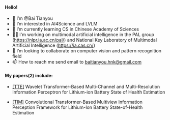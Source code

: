 #### Hello!
- 👋 I’m @Bai Tianyou
- 👀 I’m interested in AI4Science and LVLM
- 🌱 I’m currently learning CS in Chinese Academy of Sciences
- 👷🏻 I'm working on multimodal artificial intelligence in the PAL group (https://nlpr.ia.ac.cn/pal/) and National Key Laboratory of Multimodal Artificial Intelligence (https://ia.cas.cn/)
- 💞️ I’m looking to collaborate on computer vision and pattern recognition field
- 📫 How to reach me send email to baitianyou.hnk@gmail.com

#### My papers(2) include:
- [[TTE]](https://ieeexplore.ieee.org/document/10962264) Wavelet Transformer-Based Multi-Channel and Multi-Resolution Information Perceptron for Lithium-ion Battery State of Health Estimation

- [[TIM]](https://ieeexplore.ieee.org/document/10198842) Convolutional Transformer-Based Multiview Information Perception Framework for Lithium-Ion Battery State-of-Health Estimation
<!---
HinokiBAI/HinokiBAI is a ✨ special ✨ repository because its `README.md` (this file) appears on your GitHub profile.
You can click the Preview link to take a look at your changes.
--->
